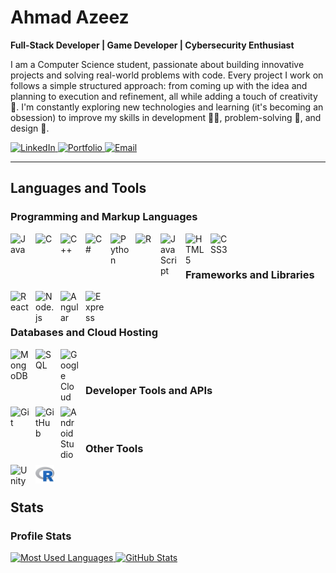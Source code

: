 # Ahmad Azeez

**Full-Stack Developer | Game Developer | Cybersecurity Enthusiast**

I am a Computer Science student, passionate about building innovative projects and solving real-world problems with code. Every project I work on follows a simple structured approach: from coming up with the idea and planning to execution and refinement, all while adding a touch of creativity 🎨. I'm constantly exploring new technologies and learning (it's becoming an obsession) to improve my skills in development 👨‍💻, problem-solving 🤔, and design 🌟.

<p align="left">
  <a href="https://www.linkedin.com/in/ahmad-azeez-89b83b2b7/">
    <img alt="LinkedIn" title="Connect with me on LinkedIn" src="https://img.shields.io/badge/-LinkedIn-blue?style=for-the-badge&logo=linkedin&logoColor=white"/>
  </a>
  <a href="https://ahmad-azeez.netlify.app/">
    <img alt="Portfolio" title="My Portfolio" src="https://img.shields.io/badge/Portfolio-Visit%20Now-blue?style=for-the-badge"/>
  </a>
  <a href="mailto:azeeztriplea10@gmail.com">
    <img alt="Email" title="Send me an email" src="https://img.shields.io/badge/Email-azeeztriplea10%40gmail.com-2a9d8f?style=for-the-badge&logo=gmail&logoColor=white"/>
  </a>
</p>

---

## Languages and Tools

### Programming and Markup Languages
<img align="left" alt="Java" width="30px" style="padding-right:10px;" src="https://cdn.jsdelivr.net/gh/devicons/devicon/icons/java/java-original.svg" />
<img align="left" alt="C" width="30px" style="padding-right:10px;" src="https://cdn.jsdelivr.net/gh/devicons/devicon/icons/c/c-original.svg" />
<img align="left" alt="C++" width="30px" style="padding-right:10px;" src="https://cdn.jsdelivr.net/gh/devicons/devicon/icons/cplusplus/cplusplus-original.svg" />
<img align="left" alt="C#" width="30px" style="padding-right:10px;" src="https://cdn.jsdelivr.net/gh/devicons/devicon/icons/csharp/csharp-original.svg" />
<img align="left" alt="Python" width="30px" style="padding-right:10px;" src="https://cdn.jsdelivr.net/gh/devicons/devicon/icons/python/python-original.svg" />
<img align="left" alt="R" width="30px" style="padding-right:10px;" src="https://cdn.jsdelivr.net/gh/devicons/devicon/icons/r/r-original.svg" />
<img align="left" alt="JavaScript" width="30px" style="padding-right:10px;" src="https://cdn.jsdelivr.net/gh/devicons/devicon/icons/javascript/javascript-original.svg" />
<img align="left" alt="HTML5" width="30px" style="padding-right:10px;" src="https://cdn.jsdelivr.net/gh/devicons/devicon/icons/html5/html5-original.svg" />
<img align="left" alt="CSS3" width="30px" style="padding-right:10px;" src="https://cdn.jsdelivr.net/gh/devicons/devicon/icons/css3/css3-original.svg" />
<br />

#

### Frameworks and Libraries
<img align="left" alt="React" width="30px" style="padding-right:10px;" src="https://cdn.jsdelivr.net/gh/devicons/devicon/icons/react/react-original.svg" />
<img align="left" alt="Node.js" width="30px" style="padding-right:10px;" src="https://cdn.jsdelivr.net/gh/devicons/devicon/icons/nodejs/nodejs-original.svg" />
<img align="left" alt="Angular" width="30px" style="padding-right:10px;" src="https://cdn.jsdelivr.net/gh/devicons/devicon/icons/angularjs/angularjs-original.svg" />
<img align="left" alt="Express" width="30px" style="padding-right:10px;" src="https://cdn.jsdelivr.net/gh/devicons/devicon/icons/express/express-original.svg" />
<br />

#

### Databases and Cloud Hosting
<img align="left" alt="MongoDB" width="30px" style="padding-right:10px;" src="https://cdn.jsdelivr.net/gh/devicons/devicon/icons/mongodb/mongodb-original.svg" />
<img align="left" alt="SQL" width="30px" style="padding-right:10px;" src="https://cdn.jsdelivr.net/gh/devicons/devicon/icons/mysql/mysql-original.svg" />
<img align="left" alt="Google Cloud" width="30px" style="padding-right:10px;" src="https://cdn.jsdelivr.net/gh/devicons/devicon/icons/googlecloud/googlecloud-original.svg" />
<br />

#

### Developer Tools and APIs
<img align="left" alt="Git" width="30px" style="padding-right:10px;" src="https://cdn.jsdelivr.net/gh/devicons/devicon/icons/git/git-original.svg" />
<img align="left" alt="GitHub" width="30px" style="padding-right:10px;" src="https://cdn.jsdelivr.net/gh/devicons/devicon/icons/github/github-original.svg" />
<img align="left" alt="Android Studio" width="30px" style="padding-right:10px;" src="https://cdn.jsdelivr.net/gh/devicons/devicon/icons/androidstudio/androidstudio-original.svg" />
<br />

#

### Other Tools
<img align="left" alt="Unity" width="30px" style="padding-right:10px;" src="https://cdn.jsdelivr.net/gh/devicons/devicon/icons/unity/unity-original.svg" />
<img align="left" alt="R" width="30px" style="padding-right:10px;" src="https://github.com/devicons/devicon/blob/v2.16.0/icons/r/r-original.svg" />
<br />

#

## Stats

### Profile Stats
<a href="https://github.com/AhmadAzeez999/github-readme-stats?tab=readme-ov-file">
  <img alt="Most Used Languages" src="https://github-readme-stats-xz6a.vercel.app/api/top-langs/?username=AhmadAzeez999&layout=compact&theme=holi&langs_count=20">
  <img alt="GitHub Stats" src="https://github-readme-stats-xz6a.vercel.app/api?username=AhmadAzeez999&show_icons=true&theme=holi&rank_icon=github&hide=contribs">
</a>

<br />
